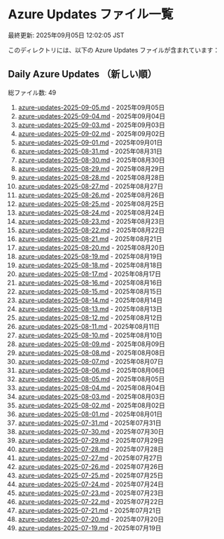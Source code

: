 # Azure Updates ファイル一覧

最終更新: 2025年09月05日 12:02:05 JST

このディレクトリには、以下の Azure Updates ファイルが含まれています：

## Daily Azure Updates （新しい順）

総ファイル数: 49

1. [azure-updates-2025-09-05.md](./azure-updates-2025-09-05.md) - 2025年09月05日
2. [azure-updates-2025-09-04.md](./azure-updates-2025-09-04.md) - 2025年09月04日
3. [azure-updates-2025-09-03.md](./azure-updates-2025-09-03.md) - 2025年09月03日
4. [azure-updates-2025-09-02.md](./azure-updates-2025-09-02.md) - 2025年09月02日
5. [azure-updates-2025-09-01.md](./azure-updates-2025-09-01.md) - 2025年09月01日
6. [azure-updates-2025-08-31.md](./azure-updates-2025-08-31.md) - 2025年08月31日
7. [azure-updates-2025-08-30.md](./azure-updates-2025-08-30.md) - 2025年08月30日
8. [azure-updates-2025-08-29.md](./azure-updates-2025-08-29.md) - 2025年08月29日
9. [azure-updates-2025-08-28.md](./azure-updates-2025-08-28.md) - 2025年08月28日
10. [azure-updates-2025-08-27.md](./azure-updates-2025-08-27.md) - 2025年08月27日
11. [azure-updates-2025-08-26.md](./azure-updates-2025-08-26.md) - 2025年08月26日
12. [azure-updates-2025-08-25.md](./azure-updates-2025-08-25.md) - 2025年08月25日
13. [azure-updates-2025-08-24.md](./azure-updates-2025-08-24.md) - 2025年08月24日
14. [azure-updates-2025-08-23.md](./azure-updates-2025-08-23.md) - 2025年08月23日
15. [azure-updates-2025-08-22.md](./azure-updates-2025-08-22.md) - 2025年08月22日
16. [azure-updates-2025-08-21.md](./azure-updates-2025-08-21.md) - 2025年08月21日
17. [azure-updates-2025-08-20.md](./azure-updates-2025-08-20.md) - 2025年08月20日
18. [azure-updates-2025-08-19.md](./azure-updates-2025-08-19.md) - 2025年08月19日
19. [azure-updates-2025-08-18.md](./azure-updates-2025-08-18.md) - 2025年08月18日
20. [azure-updates-2025-08-17.md](./azure-updates-2025-08-17.md) - 2025年08月17日
21. [azure-updates-2025-08-16.md](./azure-updates-2025-08-16.md) - 2025年08月16日
22. [azure-updates-2025-08-15.md](./azure-updates-2025-08-15.md) - 2025年08月15日
23. [azure-updates-2025-08-14.md](./azure-updates-2025-08-14.md) - 2025年08月14日
24. [azure-updates-2025-08-13.md](./azure-updates-2025-08-13.md) - 2025年08月13日
25. [azure-updates-2025-08-12.md](./azure-updates-2025-08-12.md) - 2025年08月12日
26. [azure-updates-2025-08-11.md](./azure-updates-2025-08-11.md) - 2025年08月11日
27. [azure-updates-2025-08-10.md](./azure-updates-2025-08-10.md) - 2025年08月10日
28. [azure-updates-2025-08-09.md](./azure-updates-2025-08-09.md) - 2025年08月09日
29. [azure-updates-2025-08-08.md](./azure-updates-2025-08-08.md) - 2025年08月08日
30. [azure-updates-2025-08-07.md](./azure-updates-2025-08-07.md) - 2025年08月07日
31. [azure-updates-2025-08-06.md](./azure-updates-2025-08-06.md) - 2025年08月06日
32. [azure-updates-2025-08-05.md](./azure-updates-2025-08-05.md) - 2025年08月05日
33. [azure-updates-2025-08-04.md](./azure-updates-2025-08-04.md) - 2025年08月04日
34. [azure-updates-2025-08-03.md](./azure-updates-2025-08-03.md) - 2025年08月03日
35. [azure-updates-2025-08-02.md](./azure-updates-2025-08-02.md) - 2025年08月02日
36. [azure-updates-2025-08-01.md](./azure-updates-2025-08-01.md) - 2025年08月01日
37. [azure-updates-2025-07-31.md](./azure-updates-2025-07-31.md) - 2025年07月31日
38. [azure-updates-2025-07-30.md](./azure-updates-2025-07-30.md) - 2025年07月30日
39. [azure-updates-2025-07-29.md](./azure-updates-2025-07-29.md) - 2025年07月29日
40. [azure-updates-2025-07-28.md](./azure-updates-2025-07-28.md) - 2025年07月28日
41. [azure-updates-2025-07-27.md](./azure-updates-2025-07-27.md) - 2025年07月27日
42. [azure-updates-2025-07-26.md](./azure-updates-2025-07-26.md) - 2025年07月26日
43. [azure-updates-2025-07-25.md](./azure-updates-2025-07-25.md) - 2025年07月25日
44. [azure-updates-2025-07-24.md](./azure-updates-2025-07-24.md) - 2025年07月24日
45. [azure-updates-2025-07-23.md](./azure-updates-2025-07-23.md) - 2025年07月23日
46. [azure-updates-2025-07-22.md](./azure-updates-2025-07-22.md) - 2025年07月22日
47. [azure-updates-2025-07-21.md](./azure-updates-2025-07-21.md) - 2025年07月21日
48. [azure-updates-2025-07-20.md](./azure-updates-2025-07-20.md) - 2025年07月20日
49. [azure-updates-2025-07-19.md](./azure-updates-2025-07-19.md) - 2025年07月19日
